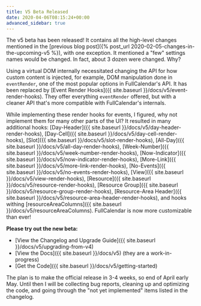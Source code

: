 ```yaml
---
title: V5 Beta Released
date: 2020-04-06T08:15:24+00:00
advanced_sidebar: true
---
```


The v5 beta has been released! It contains all the high-level changes mentioned in the [previous blog post]({% post_url 2020-02-05-changes-in-the-upcoming-v5 %}), with one exception. It mentioned a "few" settings names would be changed. In fact, about 3 dozen were changed. Why?

Using a virtual DOM internally necessitated changing the API for how custom content is injected, for example, DOM manipulation done in `eventRender`, one of the most popular options in FullCalendar's API. It has been replaced by [Event Render Hooks]({{ site.baseurl }}/docs/v5/event-render-hooks). They offer everything `eventRender` offered, but with a cleaner API that's more compatible with FullCalendar's internals.

While implementing these render hooks for events, I figured, why not implement them for many other parts of the UI? It resulted in many additional hooks: [Day-Header]({{ site.baseurl }}/docs/v5/day-header-render-hooks), [Day-Cell]({{ site.baseurl }}/docs/v5/day-cell-render-hooks), [Slot]({{ site.baseurl }}/docs/v5/slot-render-hooks), [All-Day]({{ site.baseurl }}/docs/v5/all-day-render-hooks), [Week-Number]({{ site.baseurl }}/docs/v5/week-number-render-hooks), [Now-Indicator]({{ site.baseurl }}/docs/v5/now-indicator-render-hooks), [More-Link]({{ site.baseurl }}/docs/v5/more-link-render-hooks), [No-Events]({{ site.baseurl }}/docs/v5/no-events-render-hooks), [View]({{ site.baseurl }}/docs/v5/view-render-hooks), [Resource]({{ site.baseurl }}/docs/v5/resource-render-hooks), [Resource Group]({{ site.baseurl }}/docs/v5/resource-group-render-hooks), [Resource-Area Header]({{ site.baseurl }}/docs/v5/resource-area-header-render-hooks), and hooks withing [resourceAreaColumns]({{ site.baseurl }}/docs/v5/resourceAreaColumns). FullCalendar is now more customizable than ever!

**Please try out the new beta:**

- [View the Changelog and Upgrade Guide]({{ site.baseurl }}/docs/v5/upgrading-from-v4)
- [View the Docs]({{ site.baseurl }}/docs/v5) (they are a work-in-progress)
- [Get the Code]({{ site.baseurl }}/docs/v5/getting-started)

The plan is to make the official release in 3-4 weeks, so end of April early May. Until then I will be collecting bug reports, cleaning up and optimizing the code, and going through the "not yet implemented" items listed in the changelog.
